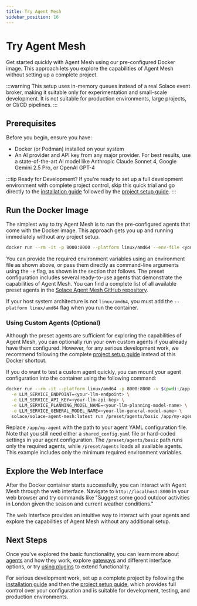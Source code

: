 ```yaml
---
title: Try Agent Mesh
sidebar_position: 16
---
```


# Try Agent Mesh

Get started quickly with Agent Mesh using our pre-configured Docker image. This approach lets you explore the capabilities of Agent Mesh without setting up a complete project.

:::warning
This setup uses in-memory queues instead of a real Solace event broker, making it suitable only for experimentation and small-scale development. It is not suitable for production environments, large projects, or CI/CD pipelines.
:::

## Prerequisites

Before you begin, ensure you have:

* Docker (or Podman) installed on your system
* An AI provider and API key from any major provider. For best results, use a state-of-the-art AI model like Anthropic Claude Sonnet 4, Google Gemini 2.5 Pro, or OpenAI GPT-4

:::tip Ready for Development?
If you're ready to set up a full development environment with complete project control, skip this quick trial and go directly to the [installation guide](../installing-and-configuring/installation.md) followed by the [project setup guide](../installing-and-configuring/run-project.md).
:::

## Run the Docker Image

The simplest way to try Agent Mesh is to run the pre-configured agents that come with the Docker image. This approach gets you up and running immediately without any project setup.

```sh
docker run --rm -it -p 8000:8000 --platform linux/amd64 --env-file <your-env-file-path> solace/solace-agent-mesh:latest
```

You can provide the required environment variables using an environment file as shown above, or pass them directly as command-line arguments using the `-e` flag, as shown in the section that follows. The preset configuration includes several ready-to-use agents that demonstrate the capabilities of Agent Mesh. You can find a complete list of all available preset agents in the [Solace Agent Mesh GitHub repository](https://github.com/SolaceLabs/solace-agent-mesh/tree/main/preset/agents).

If your host system architecture is not `linux/amd64`, you must add the `--platform linux/amd64` flag when you run the container.

### Using Custom Agents (Optional)

Although the preset agents are sufficient for exploring the capabilities of Agent Mesh, you can optionally run your own custom agents if you already have them configured. However, for any serious development work, we recommend following the complete [project setup guide](../installing-and-configuring/run-project.md) instead of this Docker shortcut.

If you do want to test a custom agent quickly, you can mount your agent configuration into the container using the following command:

```bash
docker run --rm -it --platform linux/amd64 -p 8000:8000 -v $(pwd):/app \
  -e LLM_SERVICE_ENDPOINT=<your-llm-endpoint> \
  -e LLM_SERVICE_API_KEY=<your-llm-api-key> \
  -e LLM_SERVICE_PLANNING_MODEL_NAME=<your-llm-planning-model-name> \
  -e LLM_SERVICE_GENERAL_MODEL_NAME=<your-llm-general-model-name> \
  solace/solace-agent-mesh:latest run /preset/agents/basic /app/my-agent
```

Replace `/app/my-agent` with the path to your agent YAML configuration file. Note that you still need either a `shared_config.yaml` file or hard-coded settings in your agent configuration. The `/preset/agents/basic` path runs only the required agents, while `/preset/agents` loads all available agents. This example includes only the minimum required environment variables.

## Explore the Web Interface

After the Docker container starts successfully, you can interact with Agent Mesh through the web interface. Navigate to `http://localhost:8000` in your web browser and try commands like "Suggest some good outdoor activities in London given the season and current weather conditions."

The web interface provides an intuitive way to interact with your agents and explore the capabilities of Agent Mesh without any additional setup.

## Next Steps

Once you've explored the basic functionality, you can learn more about [agents](../components/agents.md) and how they work, explore [gateways](../components/gateways.md) and different interface options, or try [using plugins](../components/plugins.md#use-a-plugin) to extend functionality.

For serious development work, set up a complete project by following the [installation guide](../installing-and-configuring/installation.md) and then the [project setup guide](../installing-and-configuring/run-project.md), which provides full control over your configuration and is suitable for development, testing, and production environments.